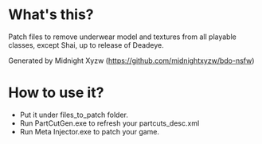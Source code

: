 # What's this?

Patch files to remove underwear model and textures from
all playable classes, except Shai, up to release of Deadeye.

Generated by Midnight Xyzw (https://github.com/midnightxyzw/bdo-nsfw)

# How to use it?

- Put it under files_to_patch folder.
- Run PartCutGen.exe to refresh your partcuts_desc.xml
- Run Meta Injector.exe to patch your game.
